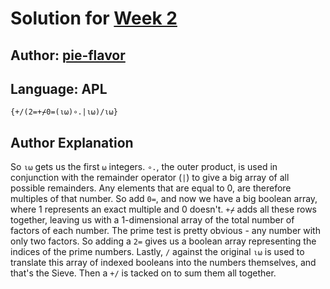 # Solution for [Week 2](Challenge)
## Author: [pie-flavor](https://github.com/pie-flavor)

<a name="APL"></a>
## Language: APL

```
{+/(2=+⌿0=(⍳⍵)∘.|⍳⍵)/⍳⍵}
```

## Author Explanation
So `⍳⍵` gets us the first `⍵` integers. `∘.`, the outer product, is used in conjunction with the remainder operator (`|`) to give a big array of all possible remainders. Any elements that are equal to 0, are therefore multiples of that number. So add `0=`, and now we have a big boolean array, where 1 represents an exact multiple and 0 doesn't. `+⌿` adds all these rows together, leaving us with a 1-dimensional array of the total number of factors of each number. The prime test is pretty obvious - any number with only two factors. So adding a `2=` gives us a boolean array representing the indices of the prime numbers. Lastly, `/` against the original `⍳⍵` is used to translate this array of indexed booleans into the numbers themselves, and that's the Sieve. Then a `+/` is tacked on to sum them all together.